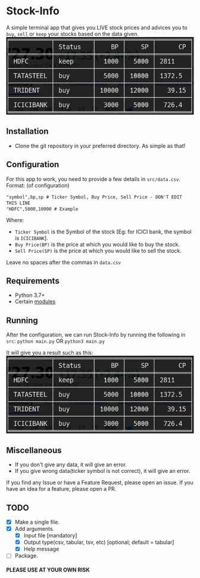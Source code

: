 # Stock-Info
A simple terminal app that gives you LIVE stock prices and advices you to `buy`, `sell` or `keep` your stocks based on the data given.
![Example Picture](./Stock-Info.jpg)

## Installation
- Clone the git repository in your preferred directory.
As simple as that!

## Configuration
For this app to work, you need to provide a few details in `src/data.csv`.
Format: (of configuration)
```
"symbol",bp,sp # Ticker Symbol, Buy Price, Sell Price - DON'T EDIT THIS LINE
"HDFC",5000,10000 # Example 
```
Where:
- `Ticker Symbol` is the Symbol of the stock [Eg: for ICICI bank, the symbol is `ICICIBANK`].
- `Buy Price(BP)` is the price at which you would like to buy the stock.
- `Sell Price(SP)` is the price at which you would like to sell the stock.

Leave no spaces after the commas in `data.csv`

## Requirements
- Python 3.7+ 
- Certain [modules](./MODULES.md)

## Running
After the configuration, we can run Stock-Info by running the following in `src`: `python main.py` OR `python3 main.py`

It will give you a result such as this:
![Example Picture](./Stock-Info.jpg)

## Miscellaneous
- If you don't give any data, it will give an error.
- If you give wrong data(ticker symbol is not correct), it will give an error.

If you find any Issue or have a Feature Request, please open an issue.
If you have an idea for a feature, please open a PR.

## TODO
- [x] Make a single file.
- [x] Add arguments.
  - [x] Input file [mandatory]
  - [x] Output type(csv, tabular, tsv, etc) [optional; default = tabular]
  - [x] Help message
- [ ] Package.

#### PLEASE USE AT YOUR OWN RISK
